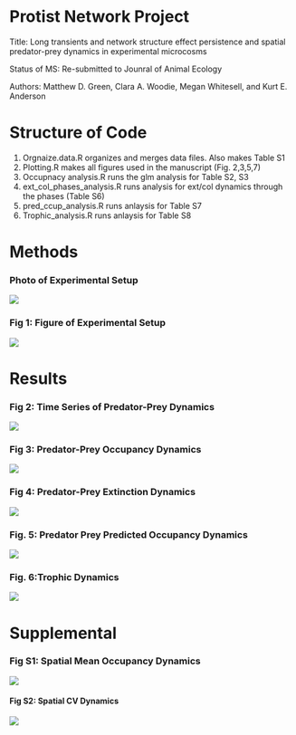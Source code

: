 # Protist Network Project

Title: Long transients and network structure effect persistence and spatial predator-prey dynamics in experimental microcosms

Status of MS: Re-submitted to Jounral of Animal Ecology

Authors: Matthew D. Green, Clara A. Woodie, Megan Whitesell, and Kurt E. Anderson

# Structure of Code

1) Orgnaize.data.R  organizes and merges data files. Also makes Table S1
2) Plotting.R makes all figures used in the manuscript (Fig. 2,3,5,7)
3) Occupnacy analysis.R runs the glm analysis for Table S2, S3
4) ext_col_phases_analysis.R runs analysis for ext/col dynamics through the phases (Table S6)
5) pred_ccup_analysis.R runs anlaysis for Table S7
6) Trophic_analysis.R runs anlaysis for Table S8

# Methods

### Photo of Experimental Setup
![](Figs/Photo_networks.jpeg)

### Fig 1: Figure of Experimental Setup
![](Figs/Fig1.png)

# Results

### Fig 2: Time Series of Predator-Prey Dynamics
![](Figs/Fig2.png)


### Fig 3: Predator-Prey Occupancy Dynamics
![](Newfigs/Fig3.png)


### Fig 4: Predator-Prey Extinction Dynamics
![](Figs/Fig4.png)


### Fig. 5: Predator Prey Predicted Occupancy Dynamics
![](Newfigs/figure6.short.new.png)


### Fig. 6:Trophic Dynamics
![](Newfigs/figure7.trophic.2.png)


# Supplemental

### Fig S1: Spatial Mean Occupancy Dynamics
![](Figs/FigS1.png)


#### Fig S2: Spatial CV Dynamics
![](Figs/FigS2.png)
